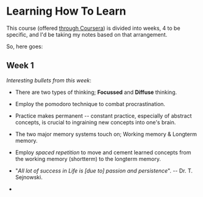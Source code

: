 # Learning How To Learn

This course (offered [through Coursera](https://www.coursera.org/learn/learning-how-to-learn)) is divided into weeks, 4 to be specific, and I'd be taking my notes based on that arrangement.

So, here goes:

## Week 1

_Interesting bullets from this week_:

* There are two types of thinking; **Focussed** and **Diffuse** thinking.

* Employ the pomodoro technique to combat procrastination.

* Practice makes permanent -- constant practice, especially of abstract concepts, is crucial to ingraining new concepts into one's brain.

* The two major memory systems touch on; Working memory & Longterm memory.

* Employ _spaced repetition_ to move and cement learned concepts from the working memory (shortterm) to the longterm memory.

* "_All lot of success in Life is [due to] passion and persistence_". -- Dr. T. Sejnowski.

*